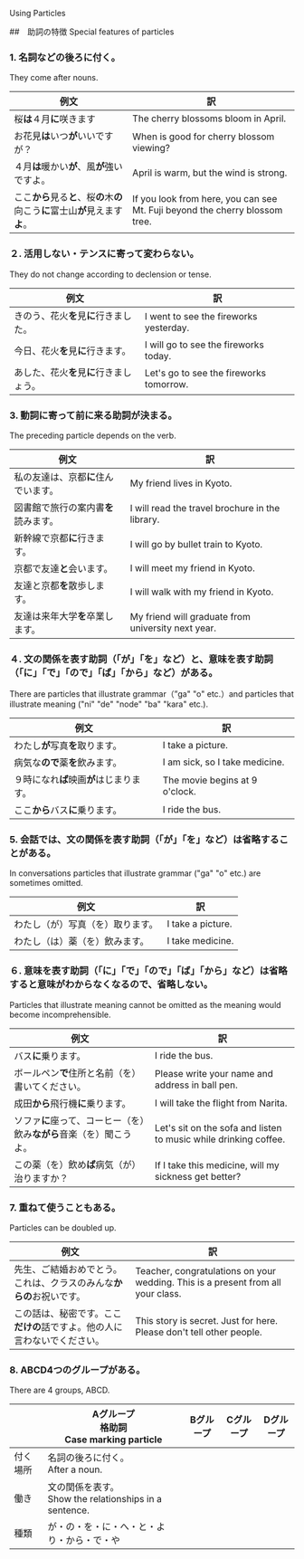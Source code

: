 Using Particles

##　助詞の特徴
Special features of particles

### 1. 名詞などの後ろに付く。

They come after nouns.

|例文|訳|
| --- | --- |
|桜**は**４月**に**咲きます|The cherry blossoms bloom in April.|
|お花見**は**いつ**が**いいですが？|When is good for cherry blossom viewing?|
|４月**は**暖かい**が**、風**が**強いですよ。|April is warm, but the wind is strong.|
|ここ**から**見る**と**、桜**の**木**の**向こう**に**富士山**が**見えます**よ**。|If you look from here, you can see Mt. Fuji beyond the cherry blossom tree.|

### ２. 活用しない・テンスに寄って変わらない。
They do not change according to declension or tense.

|例文|訳|
| --- | --- |
|きのう、花火**を**見**に**行きました。|I went to see the fireworks yesterday.|
|今日、花火**を**見**に**行きます。|I will go to see the fireworks today.|
|あした、花火**を**見**に**行きましょう。|Let's go to see the fireworks tomorrow.|

### 3. 動詞に寄って前に来る助詞が決まる。
The preceding particle depends on the verb.

|例文|訳|
| --- | --- |
|私の友達は、京都**に**住んでいます。|My friend lives in Kyoto.|
|図書館で旅行の案内書**を**読みます。|I will read the travel brochure in the library.|
|新幹線で京都**に**行きます。|I will go by bullet train to Kyoto.|
|京都で友達**と**会います。|I will meet my friend in Kyoto.|
|友達と京都**を**散歩します。|I will walk with my friend in Kyoto.|
|友達は来年大学**を**卒業します。|My friend will graduate from university next year.|

### ４. 文の関係を表す助詞（「が」「を」など）と、意味を表す助詞（「に」「で」「ので」「ば」「から」など）がある。
There are particles that illustrate grammar（”ga" "o" etc.）and particles that illustrate meaning ("ni" "de" "node" "ba" "kara" etc.).

|例文|訳|
| --- | --- |
|わたし**が**写真**を**取ります。|I take a picture.|
|病気な**ので**薬**を**飲みます。|I am sick, so I take medicine.|
|９時になれ**ば**映画**が**はじまります。|The movie begins at 9 o'clock.|
|ここ**から**バス**に**乗ります。|I ride the bus.|

### 5. 会話では、文の関係を表す助詞（「が」「を」など）は省略することがある。
In conversations particles that illustrate grammar ("ga" "o" etc.) are sometimes omitted.

|例文|訳|
| --- | --- |
|わたし（が）写真（を）取ります。|I take a picture.|
|わたし（は）薬（を）飲みます。|I take medicine.|

### ６. 意味を表す助詞（「に」「で」「ので」「ば」「から」など）は省略すると意味がわからなくなるので、省略しない。
Particles that illustrate meaning cannot be omitted as the meaning would become incomprehensible.

|例文|訳|
| --- | --- |
|バス**に**乗ります。|I ride the bus.|
|ボールペン**で**住所と名前（を）書いてください。|Please write your name and address in ball pen.|
|成田**から**飛行機**に**乗ります。|I will take the flight from Narita.|
|ソファ**に**座って、コーヒー（を）飲み**ながら**音楽（を）聞こうよ。|Let's sit on the sofa and listen to music while drinking coffee.|
|この薬（を）飲め**ば**病気（が）治りますか？|If I take this medicine, will my sickness get better?|

### 7. 重ねて使うこともある。
Particles can be doubled up.

|例文|訳|
| --- | --- |
|先生、ご結婚おめでとう。これは、クラスのみんな**からの**お祝いです。|Teacher, congratulations on your wedding. This is a present from all your class.|
|この話は、秘密です。ここ**だけの**話ですよ。他の人に言わないでください。|This story is secret. Just for here. Please don't tell other people.|

### 8. ABCD4つのグループがある。
There are 4 groups, ABCD.

||Aグループ<br>格助詞<br>Case marking particle|Bグループ|Cグループ|Dグループ|
| --- | --- | --- | --- | --- |
|付く場所|名詞の後ろに付く。<br>After a noun.||||
|働き|文の関係を表す。<br>Show the relationships in a sentence.||||
|種類|が・の・を・に・へ・と・より・から・で・や||||
